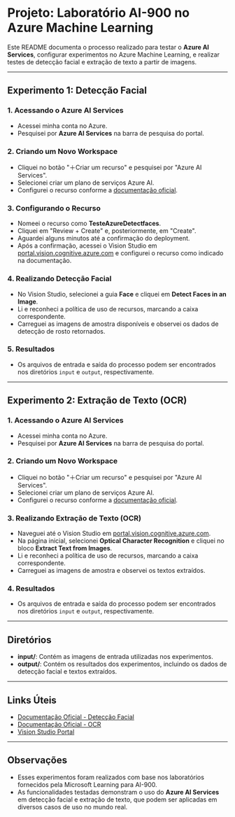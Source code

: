 # Projeto: Laboratório AI-900 no Azure Machine Learning

Este README documenta o processo realizado para testar o **Azure AI Services**, configurar experimentos no Azure Machine Learning, e realizar testes de detecção facial e extração de texto a partir de imagens.

---

## Experimento 1: Detecção Facial

### 1. Acessando o Azure AI Services
- Acessei minha conta no Azure.
- Pesquisei por **Azure AI Services** na barra de pesquisa do portal.

### 2. Criando um Novo Workspace
- Cliquei no botão "＋Criar um recurso" e pesquisei por "Azure AI Services".
- Selecionei criar um plano de serviços Azure AI.
- Configurei o recurso conforme a [documentação oficial](https://microsoftlearning.github.io/mslearn-ai-fundamentals/Instructions/Labs/04-face.html).

### 3. Configurando o Recurso
- Nomeei o recurso como **TesteAzureDetectfaces**.
- Cliquei em "Review + Create" e, posteriormente, em "Create".
- Aguardei alguns minutos até a confirmação do deployment.
- Após a confirmação, acessei o Vision Studio em [portal.vision.cognitive.azure.com](https://portal.vision.cognitive.azure.com) e configurei o recurso como indicado na documentação.

### 4. Realizando Detecção Facial
- No Vision Studio, selecionei a guia **Face** e cliquei em **Detect Faces in an Image**.
- Li e reconheci a política de uso de recursos, marcando a caixa correspondente.
- Carreguei as imagens de amostra disponíveis e observei os dados de detecção de rosto retornados.

### 5. Resultados
- Os arquivos de entrada e saída do processo podem ser encontrados nos diretórios `input` e `output`, respectivamente.

---

## Experimento 2: Extração de Texto (OCR)

### 1. Acessando o Azure AI Services
- Acessei minha conta no Azure.
- Pesquisei por **Azure AI Services** na barra de pesquisa do portal.

### 2. Criando um Novo Workspace
- Cliquei no botão "＋Criar um recurso" e pesquisei por "Azure AI Services".
- Selecionei criar um plano de serviços Azure AI.
- Configurei o recurso conforme a [documentação oficial](https://microsoftlearning.github.io/mslearn-ai-fundamentals/Instructions/Labs/05-ocr.html).

### 3. Realizando Extração de Texto (OCR)
- Naveguei até o Vision Studio em [portal.vision.cognitive.azure.com](https://portal.vision.cognitive.azure.com).
- Na página inicial, selecionei **Optical Character Recognition** e cliquei no bloco **Extract Text from Images**.
- Li e reconheci a política de uso de recursos, marcando a caixa correspondente.
- Carreguei as imagens de amostra e observei os textos extraídos.

### 4. Resultados
- Os arquivos de entrada e saída do processo podem ser encontrados nos diretórios `input` e `output`, respectivamente.

---

## Diretórios
- **input/**: Contém as imagens de entrada utilizadas nos experimentos.
- **output/**: Contém os resultados dos experimentos, incluindo os dados de detecção facial e textos extraídos.

---

## Links Úteis
- [Documentação Oficial - Detecção Facial](https://microsoftlearning.github.io/mslearn-ai-fundamentals/Instructions/Labs/04-face.html)
- [Documentação Oficial - OCR](https://microsoftlearning.github.io/mslearn-ai-fundamentals/Instructions/Labs/05-ocr.html)
- [Vision Studio Portal](https://portal.vision.cognitive.azure.com)

---

## Observações
- Esses experimentos foram realizados com base nos laboratórios fornecidos pela Microsoft Learning para AI-900.
- As funcionalidades testadas demonstram o uso do **Azure AI Services** em detecção facial e extração de texto, que podem ser aplicadas em diversos casos de uso no mundo real.

